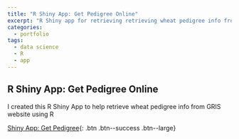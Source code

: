 ```yaml
---
title: "R Shiny App: Get Pedigree Online"
excerpt: "R Shiny app for retrieving retrieving wheat pedigree info from GRIS website"
categories:
  - portfolio
tags:
  - data science
  - R
  - app
---
```

## R Shiny App: Get Pedigree Online  
I created this R Shiny App to help retrieve wheat pedigree info from GRIS website using R

[Shiny App: Get Pedigree](https://ychai.shinyapps.io/GRIS-Get-Pedgree/){: .btn .btn--success .btn--large}

